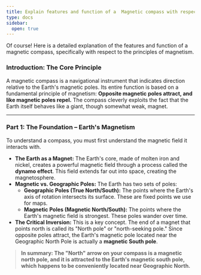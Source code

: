 ```yaml
---
title: Explain features and function of a  Magnetic compass with respect to Magnetism;
type: docs
sidebar:
  open: true
---
```


Of course! Here is a detailed explanation of the features and function of a magnetic compass, specifically with respect to the principles of magnetism.

### Introduction: The Core Principle

A magnetic compass is a navigational instrument that indicates direction relative to the Earth's magnetic poles. Its entire function is based on a fundamental principle of magnetism: **Opposite magnetic poles attract, and like magnetic poles repel.** The compass cleverly exploits the fact that the Earth itself behaves like a giant, though somewhat weak, magnet.

---

### Part 1: The Foundation – Earth's Magnetism

To understand a compass, you must first understand the magnetic field it interacts with.

*   **The Earth as a Magnet:** The Earth's core, made of molten iron and nickel, creates a powerful magnetic field through a process called the **dynamo effect**. This field extends far out into space, creating the magnetosphere.
*   **Magnetic vs. Geographic Poles:** The Earth has two sets of poles:
    *   **Geographic Poles (True North/South):** The points where the Earth's axis of rotation intersects its surface. These are fixed points we use for maps.
    *   **Magnetic Poles (Magnetic North/South):** The points where the Earth's magnetic field is strongest. These poles wander over time.
*   **The Critical Inversion:** This is a key concept. The end of a magnet that points north is called its "North pole" or "north-seeking pole." Since opposite poles attract, the Earth's magnetic pole located near the Geographic North Pole is actually a **magnetic South pole**.

> **In summary: The "North" arrow on your compass is a magnetic north pole, and it is attracted to the Earth's magnetic south pole, which happens to be conveniently located near Geographic North.**

